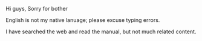 Hi guys,
Sorry for bother


English is not my native lanuage; please excuse typing errors.


I have searched the web and read the manual, but not much related content.